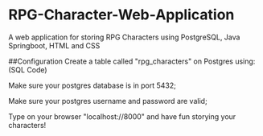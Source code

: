 # RPG-Character-Web-Application
A web application for storing RPG Characters using PostgreSQL, Java Springboot, HTML and CSS

##Configuration
Create a table called "rpg_characters" on Postgres using:
(SQL Code)

Make sure your postgres database is in port 5432;

Make sure your postgres username and password are valid;

Type on your browser "localhost://8000" and have fun storying your characters!

